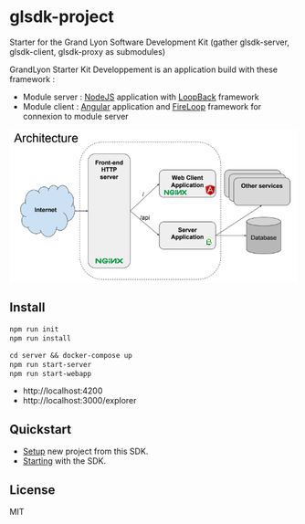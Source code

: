 # glsdk-project
Starter for the Grand Lyon Software Development Kit (gather glsdk-server, glsdk-client, glsdk-proxy as submodules)


GrandLyon Starter Kit Developpement is an application build with these framework :
 - Module server : [NodeJS] application with [LoopBack] framework
 - Module client : [Angular] application and [FireLoop] framework for connexion to module server

![architecture](doc/architecture.png)

Install
------------

```
npm run init
npm run install
```

```
cd server && docker-compose up
npm run start-server
npm run start-webapp

```
 * http://localhost:4200
 * http://localhost:3000/explorer


Quickstart 
------------

 * [Setup] new project from this SDK.
 * [Starting] with the SDK. 



License
------------
MIT

[NodeJS]: http://nodejs.org
[FireLoop]: http://fireloop.io
[Angular]: http://angular.io
[LoopBack]: http://loopback.io
[TypeScript]: https://www.typescriptlang.org
[Setup]: SETUP.md
[Starting]: QUICKSTART.md